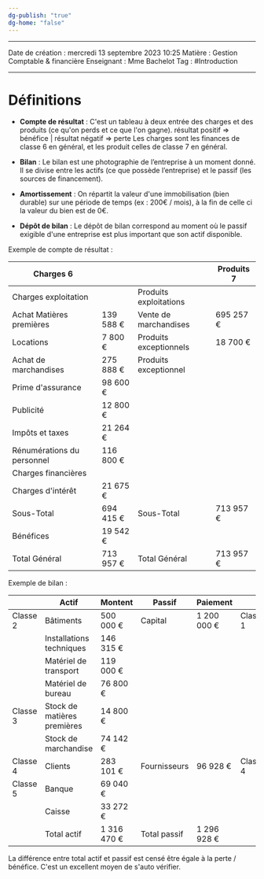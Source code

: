 ```yaml
---
dg-publish: "true"
dg-home: "false"
---
```

 ---

 Date de création : mercredi 13 septembre 2023 10:25
 Matière : Gestion Comptable & financière
 Enseignant : Mme Bachelot
 Tag : #Introduction

---

# Définitions 

- **Compte de résultat** : C'est un tableau à deux entrée des charges et des produits (ce qu'on perds et ce que l'on gagne). résultat positif => bénéfice | résultat négatif => perte
Les charges sont les finances de classe 6 en général, et les produit celles de classe 7 en général.

- **Bilan** : Le bilan est une photographie de l’entreprise à un moment donné. Il se divise entre les actifs (ce que possède l’entreprise) et le passif (les sources de financement).

- **Amortissement** : On répartit la valeur d'une immobilisation (bien durable) sur une période de temps (ex : 200€ / mois), à la fin de celle ci la valeur du bien est de 0€.

- **Dépôt de bilan** : Le dépôt de bilan correspond au moment où le passif exigible d'une entreprise est plus important que son actif disponible.

Exemple de compte de résultat :

| Charges 6                  |           |                        | Produits 7 |
| -------------------------- | --------- | ---------------------- | ---------- |
| Charges exploitation       |           | Produits exploitations |            |
| Achat Matières premières   | 139 588 € | Vente de marchandises  | 695 257 €  |
| Locations                  | 7 800 €   | Produits exceptionnels | 18 700 €   |
| Achat de marchandises      | 275 888 € | Produits exceptionnel  |            |
| Prime d'assurance          | 98 600 €  |                        |            |
| Publicité                  | 12 800 €  |                        |            |
| Impôts et taxes            | 21 264 €  |                        |            |
| Rénumérations du personnel | 116 800 € |                        |            |
| Charges financières        |           |                        |            |
| Charges d'intérêt          | 21 675 €  |                        |            |
| Sous-Total                 | 694 415 € | Sous-Total             | 713 957 €  |
| Bénéfices                  | 19 542 €  |                        |            |
| Total Général              | 713 957 € | Total Général          | 713 957 €  |

Exemple de bilan :

|          | Actif                       | Montent   | Passif       | Paiement    |          |
| -------- | --------------------------- | --------- | ------------ | ----------- | -------- |
| Classe 2 | Bâtiments                   | 500 000 € | Capital      | 1 200 000 € | Classe 1 |
|          | Installations techniques    | 146 315 € |              |             |          |
|          | Matériel de transport       | 119 000 € |              |             |          |
|          | Matériel de bureau          | 76 800 €  |              |             |          |
| Classe 3 | Stock de matières premières | 14 800 €  |              |             |          |
|          | Stock de marchandise        | 74 142 €  |              |             |          |
| Classe 4 | Clients                     |  283 101 €         | Fournisseurs |    96 928 €         | Classe 4 |
| Classe 5 | Banque                      | 69 040 €  |              |             |          |
|          | Caisse                      | 33 272 €  |              |             |          |
|          | Total actif                 |   1 316 470 €       | Total passif |      1 296 928 €       |          |

La différence entre total actif et passif est censé être égale à la perte / bénéfice. C'est un excellent moyen de s'auto vérifier.


